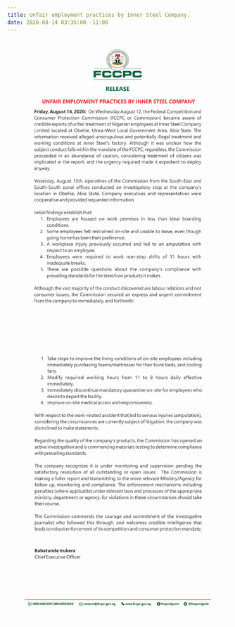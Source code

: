 ```yaml
---
title: Unfair employment practices by Inner Steel Company.
date: 2020-08-14 03:35:00 -11:00
---
```


![1a.jpg](/uploads/1a.jpg)

![1b.jpg](/uploads/1b.jpg)